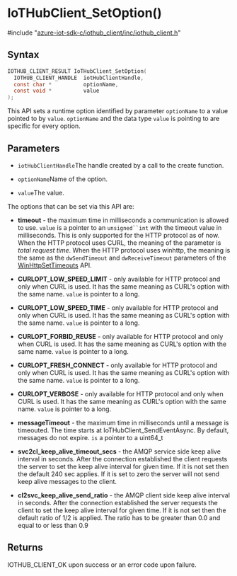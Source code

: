 # IoTHubClient_SetOption()

\#include "[azure-iot-sdk-c/iothub_client/inc/iothub_client.h](../iot-c-ref-iothub-client-h.md)"  

## Syntax

```C
IOTHUB_CLIENT_RESULT IoTHubClient_SetOption(
  IOTHUB_CLIENT_HANDLE  iotHubClientHandle,
  const char *          optionName,
  const void *          value
);
```

This API sets a runtime option identified by parameter `optionName` to a value pointed to by `value`. `optionName` and the data type `value` is pointing to are specific for every option.

## Parameters
* `iotHubClientHandle`The handle created by a call to the create function. 

* `optionName`Name of the option. 

* `value`The value.

The options that can be set via this API are:

* **timeout** - the maximum time in milliseconds a communication is allowed to use. `value` is a pointer to an `unsigned``int` with the timeout value in milliseconds. This is only supported for the HTTP protocol as of now. When the HTTP protocol uses CURL, the meaning of the parameter is *total request time*. When the HTTP protocol uses winhttp, the meaning is the same as the `dwSendTimeout` and `dwReceiveTimeout` parameters of the [WinHttpSetTimeouts](https://msdn.microsoft.com/en-us/library/windows/desktop/aa384116(v=vs.85).aspx) API.

* **CURLOPT_LOW_SPEED_LIMIT** - only available for HTTP protocol and only when CURL is used. It has the same meaning as CURL's option with the same name. `value` is pointer to a long.

* **CURLOPT_LOW_SPEED_TIME** - only available for HTTP protocol and only when CURL is used. It has the same meaning as CURL's option with the same name. `value` is pointer to a long.

* **CURLOPT_FORBID_REUSE** - only available for HTTP protocol and only when CURL is used. It has the same meaning as CURL's option with the same name. `value` is pointer to a long.

* **CURLOPT_FRESH_CONNECT** - only available for HTTP protocol and only when CURL is used. It has the same meaning as CURL's option with the same name. `value` is pointer to a long.

* **CURLOPT_VERBOSE** - only available for HTTP protocol and only when CURL is used. It has the same meaning as CURL's option with the same name. `value` is pointer to a long.

* **messageTimeout** - the maximum time in milliseconds until a message is timeouted. The time starts at IoTHubClient_SendEventAsync. By default, messages do not expire. `is` a pointer to a uint64_t

* **svc2cl_keep_alive_timeout_secs** - the AMQP service side keep alive interval in seconds. After the connection established the client requests the server to set the keep alive interval for given time. If it is not set then the default 240 sec applies. If it is set to zero the server will not send keep alive messages to the client.

* **cl2svc_keep_alive_send_ratio** - the AMQP client side keep alive interval in seconds. After the connection established the server requests the client to set the keep alive interval for given time. If it is not set then the default ratio of 1/2 is applied. The ratio has to be greater than 0.0 and equal to or less than 0.9

## Returns
IOTHUB_CLIENT_OK upon success or an error code upon failure.

